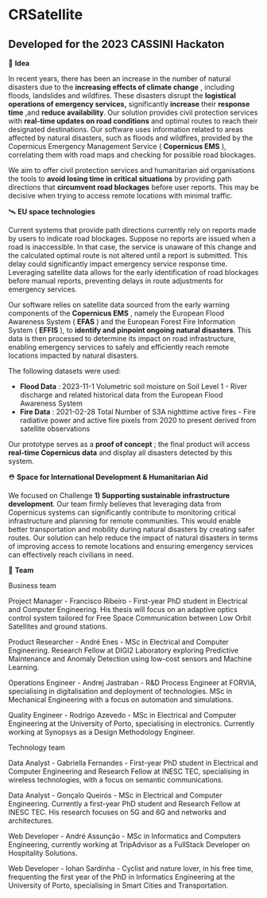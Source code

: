 # CRSatellite
## Developed for the 2023 CASSINI Hackaton

💎 **Idea**

In recent years, there has been an increase in the number of natural disasters due to the **increasing effects of climate change** , including floods, landslides and wildfires. These disasters disrupt the **logistical operations of emergency services,** significantly **increase** their **response time** ,and **reduce availability**. Our solution provides civil protection services with **real-time updates on road conditions** and optimal routes to reach their designated destinations. Our software uses information related to areas affected by natural disasters, such as floods and wildfires, provided by the Copernicus Emergency Management Service ( **Copernicus EMS** ), correlating them with road maps and checking for possible road blockages.

We aim to offer civil protection services and humanitarian aid organisations the tools to **avoid losing time in critical situations** by providing path directions that **circumvent road blockages** before user reports. This may be decisive when trying to access remote locations with minimal traffic.

🛰️ **EU space technologies**

Current systems that provide path directions currently rely on reports made by users to indicate road blockages. Suppose no reports are issued when a road is inaccessible. In that case, the service is unaware of this change and the calculated optimal route is not altered until a report is submitted. This delay could significantly impact emergency service response time. Leveraging satellite data allows for the early identification of road blockages before manual reports, preventing delays in route adjustments for emergency services.

Our software relies on satellite data sourced from the early warning components of the **Copernicus EMS** , namely the European Flood Awareness System ( **EFAS** ) and the European Forest Fire Information System ( **EFFIS** ), to **identify and pinpoint ongoing natural disasters**. This data is then processed to determine its impact on road infrastructure, enabling emergency services to safely and efficiently reach remote locations impacted by natural disasters.

The following datasets were used:

- **Flood Data** : 2023-11-1 Volumetric soil moisture on Soil Level 1 - River discharge and related historical data from the European Flood Awareness System
- **Fire Data** : 2021-02-28 Total Number of S3A nighttime active fires - Fire radiative power and active fire pixels from 2020 to present derived from satellite observations

Our prototype serves as a **proof of concept** ; the final product will access **real-time Copernicus data** and display all disasters detected by this system.

⛑️ **Space for International Development & Humanitarian Aid**

We focused on Challenge **1) Supporting sustainable infrastructure development**. Our team firmly believes that leveraging data from Copernicus systems can significantly contribute to monitoring critical infrastructure and planning for remote communities. This would enable better transportation and mobility during natural disasters by creating safer routes. Our solution can help reduce the impact of natural disasters in terms of improving access to remote locations and ensuring emergency services can effectively reach civilians in need.

🤼 **Team**

Business team

Project Manager - Francisco Ribeiro - First-year PhD student in Electrical and Computer Engineering. His thesis will focus on an adaptive optics control system tailored for Free Space Communication between Low Orbit Satellites and ground stations.

Product Researcher - André Enes - MSc in Electrical and Computer Engineering. Research Fellow at DIGI2 Laboratory exploring Predictive Maintenance and Anomaly Detection using low-cost sensors and Machine Learning.

Operations Engineer - Andrej Jastraban - R&D Process Engineer at FORVIA, specialising in digitalisation and deployment of technologies. MSc in Mechanical Engineering with a focus on automation and simulations.

Quality Engineer - Rodrigo Azevedo - MSc in Electrical and Computer Engineering at the University of Porto, specialising in electronics. Currently working at Synopsys as a Design Methodology Engineer.

Technology team

Data Analyst - Gabriella Fernandes - First-year PhD student in Electrical and Computer Engineering and Research Fellow at INESC TEC, specialising in wireless technologies, with a focus on semantic communications.

Data Analyst - Gonçalo Queirós - MSc in Electrical and Computer Engineering. Currently a first-year PhD student and Research Fellow at INESC TEC. His research focuses on 5G and 6G and networks and architectures.

Web Developer - André Assunção - MSc in Informatics and Computers Engineering, currently working at TripAdvisor as a FullStack Developer on Hospitality Solutions.

Web Developer - Iohan Sardinha - Cyclist and nature lover, in his free time, frequenting the first year of the PhD in Informatics Engineering at the University of Porto, specialising in Smart Cities and Transportation.

